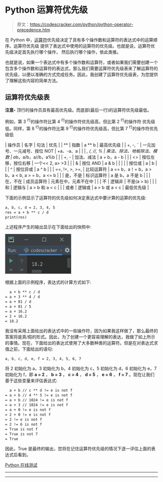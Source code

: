 # Python 运算符优先级

> 原文：<https://codescracker.com/python/python-operator-precedence.htm>

在 Python 中，[运算符](/python/python-operators.htm)优先级决定了具有多个操作数和运算符的表达式中的运算顺序。运算符优先级 提供了表达式中使用的运算符的优先级。也就是说，运算符优先级决定首先执行哪个操作， 然后执行哪个操作，依此类推。

也就是说，如果一个表达式中有多个操作数和运算符，或者如果我们需要创建一个包含多个操作数和运算符的表达式，那么我们需要运算符优先级表来了解运算符的优先级，以便以准确的方式完成任务。因此，我创建了运算符优先级表，为您提供了理解这些内容的简单方法。

## 运算符优先级表

**注意-** 顶行的操作员具有最高优先级。而底部(最后一行)的运算符优先级最低。

例如，第 3 <sup>行</sup>的操作符比第 4 <sup>行</sup>的操作符优先级高，但比第 2 <sup>行</sup>的操作符 优先级低。同样，第 8 <sup>行</sup>的操作符比第 9 <sup>行</sup>的操作符优先级高，但比第 7 <sup>行</sup>的操作符优先级低

| 操作员 | 名字 | 句法 | 优先 |
| ** | 指数 | a ** b | 最高优先级 |
| +, -, ˜ | 一元加号、一元减号、按位 NOT | +a、-a、a |  |
| *, /, //, % | 乘法、除法、地板除法、模数 | a*b，a/b，a//b，a%b |  |
| +, - | 加法、减法 | a + b，a - b |  |
| <> | 按位左移，按位右移 | 一个<< 2, a> >3 |  |
| & | 按位 AND | a & b |  |
| &#124; | 按位或 | a &#124; b |  |
| &Hat; | 按位异或 | a &Hat; b |  |
| ==, !=, >, >=, | 比较运算符 | a == b，a！= b，a > b，a < b, a > = b，a <= b |  |
| 是，不是 | 标识运算符 | a 是 b，a 不是 b |  |
| 在，不在 | 成员运算符 | 元素在中，元素不在中 |  |
| 不 | 逻辑非 | 不是(a > b) |  |
| 和 | 逻辑与 | a > b 和 a < c |  |
| 或者 | 逻辑或 | a > b 或 a < c | 最低优先级 |

下面的示例显示了运算符的优先级如何决定表达式中要计算的运算的优先级:

```
a, b, c, d = 2, 3, 4, 5
res = a + b ** c / d
print(res)
```

上述程序产生的输出显示在下面给出的快照中:

![python operator precedence example](img/6ef95a02bdb207fa4fd8330592bebdd8.png)

根据上面的示例程序，表达式的计算方式如下:

```
  a + b ** c / d
= a + 3 ** 4 / d
= a + 81 / d
= a + 81 / 5
= a + 16.2
= 2 + 16.2
= 18.2
```

我没有采用上面给出的表达式中的一些操作符，因为如果我这样做了，那么最终的答案将是真/假的形式。因此，为了创建一个更容易理解的表达，我做了如上所示的事情。现在，下面给出的表达式使用了大多数种类的运算符。但是在对表达式求值之前，下面给出的语句:

```
a, b, c, d, e, f = 2, 3, 4, 5, 6, 7
```

将 2 初始化为 a，3 初始化为 b，4 初始化为 c，5 初始化为 d，6 初始化为 e，7 初始化为 f，即 **a = 2** ， **b = 3** ， **c = 4** ， **d = 5** ， **e = 6** ， **f = 7** 。现在让我们基于这些变量来评估表达式:

```
  a + b // c ** d != e is not f
= a + b // 4 ** 5 != e is not f
= a + b // 1024 != e is not f
= a + 3 // 1024 != e is not f
= a + 0 != e is not f
= 2 + 0 != e is not f
= 2 != e is not f
= 2 != 6 is not f
= True is not f
= True is not 7
= True
```

因此，True 是最终的输出，您将在记住运算符优先级的情况下逐一评估上面的表达式后看到。

[Python 在线测试](/exam/showtest.php?subid=10)

* * *

* * *